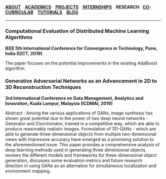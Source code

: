 #### [ABOUT](./index.md) &ensp; [ACADEMICS](./academics.md) &ensp; [PROJECTS](./projects.md) &ensp; [INTERNSHIPS](./internships.md) &ensp; RESEARCH &ensp;[CO-CURRICULAR](./extraCurricular.md) &ensp; [TUTORIALS](./tutorials.md) &ensp; [BLOG](./blogs.md)

------- 

### Computational Evaluation of Distributed Machine Learning Algorithms

**IEEE 5th International Conference for Convergence in Technology, Pune, India (I2CT, 2019)**

The paper focuses on the potential improvements in the existing AdaBoost algorithm.


### Generative Adversarial Networks as an Advancement in 2D to 3D Reconstruction Techniques

**3rd International Conference on Data Management, Analytics and Innovation, Kuala Lampur, Malaysia (ICDMAI, 2019)**

Abstract :  Among the various applications of GANs, image synthesis has shown great potential due to the power of
two deep neural networks - Generator and Discriminator, trained in a competitive way, which
are able to produce reasonably realistic images. Formulation of 3D-GANs - which are able to
generate three-dimensional objects from multiple two-dimensional views with impressive
accuracy have emerged as a promising solution to the aforementioned issue. This paper
provides a comprehensive analysis of deep learning methods used in generating three
dimensional objects, reviews the different models and frameworks for three-dimensional object
generation, discusses some evaluation metrics and future research direction in using GANs as
an alternative for simultaneous localization and environment mapping.